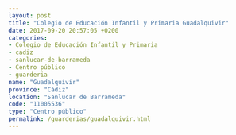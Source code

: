 ```yaml
---
layout: post
title: "Colegio de Educación Infantil y Primaria Guadalquivir"
date: 2017-09-20 20:57:05 +0200
categories:
- Colegio de Educación Infantil y Primaria
- cadiz
- sanlucar-de-barrameda
- Centro público
- guarderia
name: "Guadalquivir"
province: "Cádiz"
location: "Sanlucar de Barrameda"
code: "11005536"
type: "Centro público"
permalink: /guarderias/guadalquivir.html
---
```

